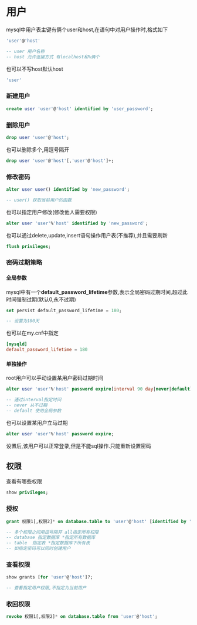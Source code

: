 # 用户

mysql中用户表主键有俩个user和host,在语句中对用户操作时,格式如下

```sql
'user'@'host'

-- user 用户名称
-- host 允许连接方式 有localhost和%俩个
```

也可以不写host默认host

```sql
'user'
```
### 新建用户

```sql
create user 'user'@'host' identified by 'user_password';
```

### 删除用户

```sql
drop user 'user'@'host';
```

也可以删除多个,用逗号隔开

```sql
drop user 'user'@'host'[,'user'@'host']+;
```

### 修改密码

```sql
alter user user() identified by 'new_password';

-- user() 获取当前用户的函数
```

也可以指定用户修改(修改他人需要权限)

```sql
alter user 'user'%'host' identified by 'new_password';
```

也可以通过delete,update,insert语句操作用户表(不推荐),并且需要刷新

```sql
flush privileges;
```

### 密码过期策略

#### 全局参数

mysql中有一个**default_password_lifetime**参数,表示全局密码过期时间,超过此时间强制过期(默认0,永不过期)

```sql
set persist default_password_lifetime = 180;

-- 设置为180天
```

也可以在my.cnf中指定

```cnf
[mysqld]
default_password_lifetime = 180
```

#### 单独操作

root用户可以手动设置某用户密码过期时间

```sql
alter user 'user'%'host' password expire[interval 90 day|never|default];

-- 通过interval指定时间
-- never 从不过期
-- default 使用全局参数
```

也可以设置某用户立马过期

```sql
alter user 'user'%'host' password expire;
```

设置后,该用户可以正常登录,但是不能sql操作.只能重新设置密码

## 权限

查看有哪些权限

```sql
show privileges;
```

### 授权

```sql
grant 权限1[,权限2]* on database.table to 'user'@'host' [identified by 'new_password']?;

-- 多个权限之间用逗号隔开 all指定所有权限
-- database 指定数据库 *指定所有数据库
-- table  指定表 *指定数据库下所有表
-- 如指定密码可以同时创建用户
```

### 查看权限

```sql
show grants [for 'user'@'host']?;

-- 查看指定用户权限,不指定为当前用户
```

### 收回权限

```sql
revoke 权限1[,权限2]* on database.table from 'user'@'host';
```